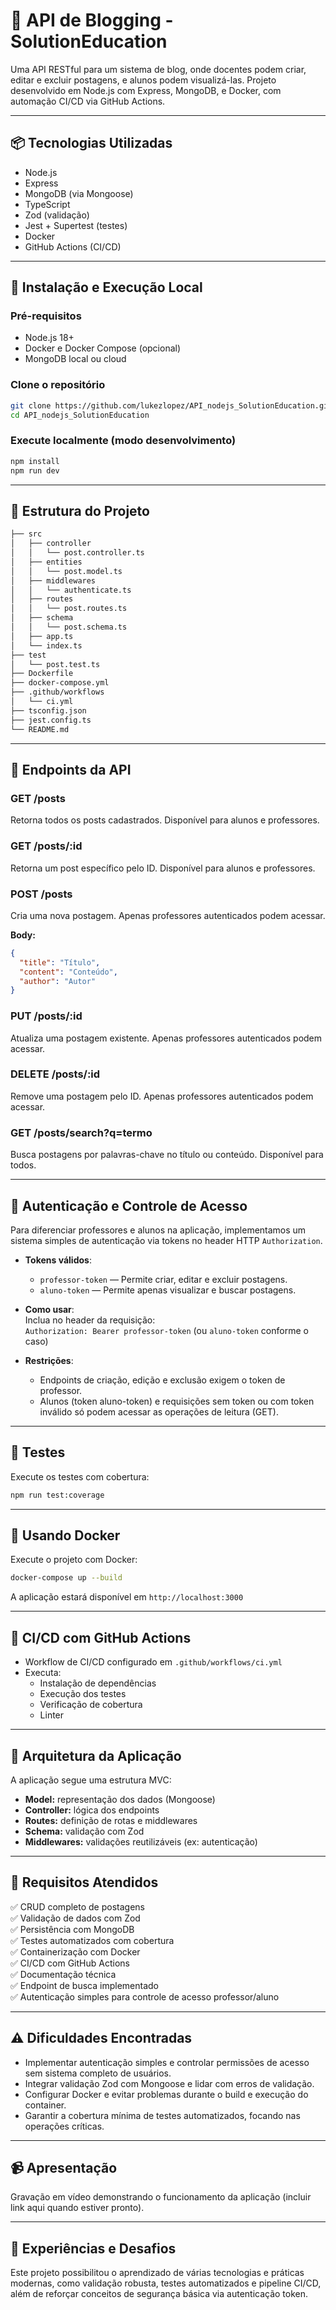 # 📝 API de Blogging - SolutionEducation

Uma API RESTful para um sistema de blog, onde docentes podem criar, editar e excluir postagens, e alunos podem visualizá-las. Projeto desenvolvido em Node.js com Express, MongoDB, e Docker, com automação CI/CD via GitHub Actions.

---

## 📦 Tecnologias Utilizadas

- Node.js  
- Express  
- MongoDB (via Mongoose)  
- TypeScript  
- Zod (validação)  
- Jest + Supertest (testes)  
- Docker  
- GitHub Actions (CI/CD)  

---

## 🚀 Instalação e Execução Local

### Pré-requisitos

- Node.js 18+  
- Docker e Docker Compose (opcional)  
- MongoDB local ou cloud  

### Clone o repositório

```bash
git clone https://github.com/lukezlopez/API_nodejs_SolutionEducation.git
cd API_nodejs_SolutionEducation
```

### Execute localmente (modo desenvolvimento)

```bash
npm install
npm run dev
```

---

## 📂 Estrutura do Projeto

```bash
├── src
│   ├── controller
│   │   └── post.controller.ts
│   ├── entities
│   │   └── post.model.ts
│   ├── middlewares
│   │   └── authenticate.ts
│   ├── routes
│   │   └── post.routes.ts
│   ├── schema
│   │   └── post.schema.ts
│   ├── app.ts
│   └── index.ts
├── test
│   └── post.test.ts
├── Dockerfile
├── docker-compose.yml
├── .github/workflows
│   └── ci.yml
├── tsconfig.json
├── jest.config.ts
└── README.md
```

---

## 📮 Endpoints da API

### GET /posts

Retorna todos os posts cadastrados. Disponível para alunos e professores.

### GET /posts/:id

Retorna um post específico pelo ID. Disponível para alunos e professores.

### POST /posts

Cria uma nova postagem. Apenas professores autenticados podem acessar.

**Body:**

```json
{
  "title": "Título",
  "content": "Conteúdo",
  "author": "Autor"
}
```

### PUT /posts/:id

Atualiza uma postagem existente. Apenas professores autenticados podem acessar.

### DELETE /posts/:id

Remove uma postagem pelo ID. Apenas professores autenticados podem acessar.

### GET /posts/search?q=termo

Busca postagens por palavras-chave no título ou conteúdo. Disponível para todos.

---

## 🔐 Autenticação e Controle de Acesso

Para diferenciar professores e alunos na aplicação, implementamos um sistema simples de autenticação via tokens no header HTTP `Authorization`. 

- **Tokens válidos**:  
  - `professor-token` — Permite criar, editar e excluir postagens.  
  - `aluno-token` — Permite apenas visualizar e buscar postagens.

- **Como usar**:  
  Inclua no header da requisição:  
  `Authorization: Bearer professor-token` (ou `aluno-token` conforme o caso)

- **Restrições**:  
  - Endpoints de criação, edição e exclusão exigem o token de professor.  
  - Alunos (token aluno-token) e requisições sem token ou com token inválido só podem acessar as operações de leitura (GET).

---

## 🧪 Testes

Execute os testes com cobertura:

```bash
npm run test:coverage
```

---

## 🐳 Usando Docker

Execute o projeto com Docker:

```bash
docker-compose up --build
```

A aplicação estará disponível em `http://localhost:3000`

---

## 🔁 CI/CD com GitHub Actions

- Workflow de CI/CD configurado em `.github/workflows/ci.yml`  
- Executa:  
  - Instalação de dependências  
  - Execução dos testes  
  - Verificação de cobertura  
  - Linter  

---

## 🧱 Arquitetura da Aplicação

A aplicação segue uma estrutura MVC:

- **Model:** representação dos dados (Mongoose)  
- **Controller:** lógica dos endpoints  
- **Routes:** definição de rotas e middlewares  
- **Schema:** validação com Zod  
- **Middlewares:** validações reutilizáveis (ex: autenticação)  

---

## 🧾 Requisitos Atendidos

✅ CRUD completo de postagens  
✅ Validação de dados com Zod  
✅ Persistência com MongoDB  
✅ Testes automatizados com cobertura  
✅ Containerização com Docker  
✅ CI/CD com GitHub Actions  
✅ Documentação técnica  
✅ Endpoint de busca implementado  
✅ Autenticação simples para controle de acesso professor/aluno  

---

## ⚠️ Dificuldades Encontradas

- Implementar autenticação simples e controlar permissões de acesso sem sistema completo de usuários.  
- Integrar validação Zod com Mongoose e lidar com erros de validação.  
- Configurar Docker e evitar problemas durante o build e execução do container.  
- Garantir a cobertura mínima de testes automatizados, focando nas operações críticas.  

---

## 📹 Apresentação

Gravação em vídeo demonstrando o funcionamento da aplicação (incluir link aqui quando estiver pronto).

---

## 🧠 Experiências e Desafios

Este projeto possibilitou o aprendizado de várias tecnologias e práticas modernas, como validação robusta, testes automatizados e pipeline CI/CD, além de reforçar conceitos de segurança básica via autenticação token.